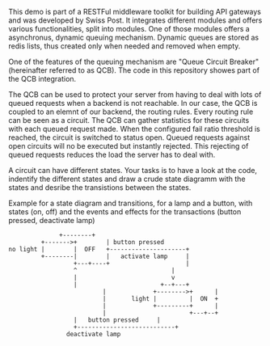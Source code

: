 This demo is part of a RESTFul middleware toolkit for building API gateways and was developed by Swiss Post. It integrates different modules and offers various functionalities, split into modules. One of those modules offers a asynchronus, dynamic queuing mechanism. Dynamic queues are stored as redis lists, thus created only when needed and removed when empty.

One of the features of the queuing mechanism are "Queue Circuit Breaker" (hereinafter referred to as QCB).
The code in this repository showes part of the QCB integration.

The QCB can be used to protect your server from having to deal with lots of queued requests when a backend is not reachable. In our case, the QCB is coupled to an elemnt of our backend, the routing rules. Every routing rule can be seen as a circuit. The QCB can gather statistics for these circuits with each queued request made. When the configured fail ratio threshold is reached, the circuit is switched to status open. Queued requests against open circuits will no be executed but instantly rejected. This rejecting of queued requests reduces the load the server has to deal with.

A circuit can have different states. Your tasks is to have a look at the code, indentify the different states and draw a crude state diagramm with the states and desribe the transistions between the states.

Example for a state diagram and transitions, for a lamp and a button, with states (on, off) and the events and effects for the transactions (button pressed, deactivate lamp)


        		  +--------+
        	 +------->+        | button pressed
	no light |        |  OFF   +---------------------+
             +--------|        |   activate lamp     |
        	          +---+----+                     |
        		      ^                          |
        		      |                          v
        		      |                       +--+---+
                     	      |             +-------->+      |      
                     	      |       light |         |  ON  +
                     	      |             +---------+      |                       
                     	      |                       +---+--+
		     	      |	  button pressed	 |
		     	      +---------------------------+
					deactivate lamp

